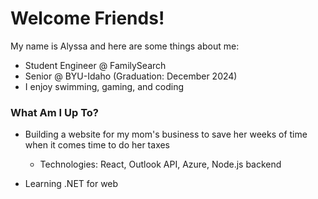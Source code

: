 # Welcome Friends!
My name is Alyssa and here are some things about me:
* Student Engineer @ FamilySearch
* Senior @ BYU-Idaho (Graduation: December 2024)
* I enjoy swimming, gaming, and coding
### What Am I Up To?
* Building a website for my mom's business to save her weeks of time when it comes time to do her taxes
  * Technologies: React, Outlook API, Azure, Node.js backend
 
* Learning .NET for web




<!--
**lyssadk/lyssadk** is a ✨ _special_ ✨ repository because its `README.md` (this file) appears on your GitHub profile.

Here are some ideas to get you started:

- 🔭 I’m currently working on ...
- 🌱 I’m currently learning ...
- 👯 I’m looking to collaborate on ...
- 🤔 I’m looking for help with ...
- 💬 Ask me about ...
- 📫 How to reach me: ...
- 😄 Pronouns: ...
- ⚡ Fun fact: ...
-->
